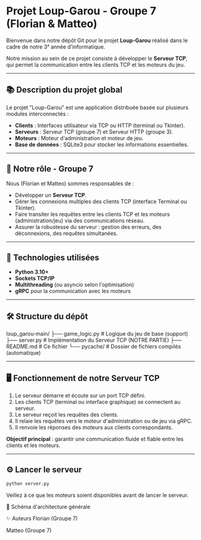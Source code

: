 # Projet Loup-Garou - Groupe 7 (Florian & Matteo)

Bienvenue dans notre dépôt Git pour le projet **Loup-Garou** réalisé dans le cadre de notre 3ᵉ année d'informatique.

Notre mission au sein de ce projet consiste à développer le **Serveur TCP**, qui permet la communication entre les clients TCP et les moteurs du jeu.

---

## 📚 Description du projet global

Le projet "Loup-Garou" est une application distribuée basée sur plusieurs modules interconnectés :  
- **Clients** : Interfaces utilisateur via TCP ou HTTP (terminal ou Tkinter).
- **Serveurs** : Serveur TCP (groupe 7) et Serveur HTTP (groupe 3).
- **Moteurs** : Moteur d'administration et moteur de jeu.
- **Base de données** : SQLite3 pour stocker les informations essentielles.

---

## 🎯 Notre rôle - Groupe 7

Nous (Florian et Matteo) sommes responsables de :
- Développer un **Serveur TCP**.
- Gérer les connexions multiples des clients TCP (interface Terminal ou Tkinter).
- Faire transiter les requêtes entre les clients TCP et les moteurs (administration/jeu) via des communications réseau.
- Assurer la robustesse du serveur : gestion des erreurs, des déconnexions, des requêtes simultanées.

---

## 🔧 Technologies utilisées

- **Python 3.10+**
- **Sockets TCP/IP**
- **Multithreading** (ou asyncio selon l'optimisation)
- **gRPC** pour la communication avec les moteurs

---

## 🛠️ Structure du dépôt

loup_garou-main/
├── game_logic.py # Logique du jeu de base (support)
├── server.py # Implémentation du Serveur TCP (NOTRE PARTIE)
├── README.md # Ce fichier
└── pycache/ # Dossier de fichiers compilés (automatique)

---

## 🖥️ Fonctionnement de notre Serveur TCP

1. Le serveur démarre et écoute sur un port TCP défini.
2. Les clients TCP (terminal ou interface graphique) se connectent au serveur.
3. Le serveur reçoit les requêtes des clients.
4. Il relaie les requêtes vers le moteur d'administration ou de jeu via gRPC.
5. Il renvoie les réponses des moteurs aux clients correspondants.

**Objectif principal** : garantir une communication fluide et fiable entre les clients et les moteurs.

---

## ⚙️ Lancer le serveur

```bash
python server.py
```
Veillez à ce que les moteurs soient disponibles avant de lancer le serveur.

📜 Schéma d'architecture générale

✨ Auteurs
Florian (Groupe 7)

Matteo (Groupe 7)
